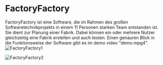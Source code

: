 FactoryFactory
==============================
FactoryFactory ist eine Software, die im Rahmen des großen Softwaretechnikprojekts in einem 11 Personen starken Team
entstanden ist. Sie dient zur Planung einer Fabrik. Dabei können ein oder mehrere Nutzer gleichzeitig eine Fabrik
erstellen und auch testen. Einen genauren Blick in die Funktionsweise der Software gibt es im demo video "demo.mpg4".
<img src="https://raw.github.com/SirJimPanse/Bachelor-HSRM-Medieninformatik/master/SoftwaretechnikProjekt/Factory1.jpg" title="FactoryFactory1"> </img>

<img src="https://raw.github.com/SirJimPanse/Bachelor-HSRM-Medieninformatik/master/SoftwaretechnikProjekt/Factory2.jpg" title="FactoryFactory2"> </img>

